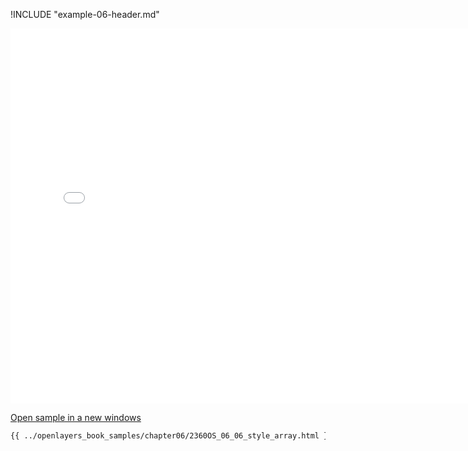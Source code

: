 
!INCLUDE "example-06-header.md"

<iframe src="../openlayers_book_samples/chapter06/2360OS_06_06_style_array.html" width="770" height="600" frameBorder="0" seamless="seamless">
</iframe>

<a href="../openlayers_book_samples/chapter06/2360OS_06_06_style_array.html" target="_blank">Open sample in a new windows</a>

```html
{{ ../openlayers_book_samples/chapter06/2360OS_06_06_style_array.html }}
```
